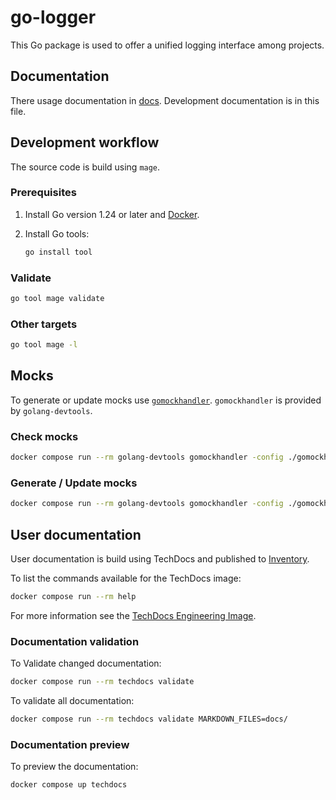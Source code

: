 # go-logger

This Go package is used to offer a unified logging interface among projects.

## Documentation

There usage documentation in [docs](docs/). Development documentation is in
this file.

## Development workflow

The source code is build using `mage`.

### Prerequisites

1. Install Go version 1.24 or later and
   [Docker](https://docs.docker.com/get-docker/).

2. Install Go tools:

   ```bash
   go install tool
   ```


### Validate

```bash
go tool mage validate
```

### Other targets

```bash
go tool mage -l
```


## Mocks

To generate or update mocks use
[`gomockhandler`](https://github.com/sanposhiho/gomockhandler). `gomockhandler`
is provided by `golang-devtools`.

### Check mocks

```bash
docker compose run --rm golang-devtools gomockhandler -config ./gomockhandler.json check
```

### Generate / Update mocks

```bash
docker compose run --rm golang-devtools gomockhandler -config ./gomockhandler.json mockgen
```

## User documentation

User documentation is build using TechDocs and published to
[Inventory](https://inventory.internal.coop/docs/default/component/go-logger).

To list the commands available for the TechDocs image:

```sh
docker compose run --rm help
```

For more information see the [TechDocs Engineering
Image](https://github.com/coopnorge/engineering-docker-images/tree/main/images/techdocs).

### Documentation validation

To Validate changed documentation:

```sh
docker compose run --rm techdocs validate
```

To validate all documentation:

```sh
docker compose run --rm techdocs validate MARKDOWN_FILES=docs/
```

### Documentation preview

To preview the documentation:

```sh
docker compose up techdocs
```
